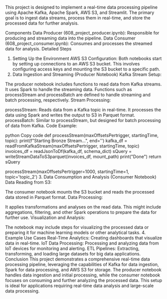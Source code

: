 This project is designed to implement a real-time data processing pipeline using Apache Kafka, Apache Spark, AWS S3, and Streamlit. The primary goal is to ingest data streams, process them in real-time, and store the processed data for further analysis.

Components
Data Producer (608_project_producer.ipynb): Responsible for producing and streaming data into the pipeline.
Data Consumer (608_project_consumer.ipynb): Consumes and processes the streamed data for analysis.
Detailed Steps
1. Setting Up the Environment
AWS S3 Configuration:
Both notebooks start by setting up connections to an AWS S3 bucket. This involves configuring access keys and mounting the S3 bucket to a specific path.
2. Data Ingestion and Streaming (Producer Notebook)
Kafka Stream Setup:

The producer notebook includes functions to read data from Kafka streams. It uses Spark to handle the streaming data.
Functions such as processStream and processBatch are defined to handle streaming and batch processing, respectively.
Stream Processing:

processStream: Reads data from a Kafka topic in real-time. It processes the data using Spark and writes the output to S3 in Parquet format.
processBatch: Similar to processStream, but designed for batch processing of data from Kafka.
Code Example:

python
Copy code
def processStream(maxOffsetsPertrigger, startingTime, topic):
    print(f"Starting Bronze Stream...", end='')
    kafka_df = readFromKafkaStream(maxOffsetsPertrigger, startingTime, topic)
    invoices_df = readJsonToDf(kafka_df, schema_dict)
    sQuery = writeStreamDataToS3parquet(invoices_df, mount_path)
    print("Done")
    return sQuery

processStream(maxOffsetsPertrigger=1000, startingTime=1, topic='topic_2')
3. Data Consumption and Analysis (Consumer Notebook)
Data Reading from S3:

The consumer notebook mounts the S3 bucket and reads the processed data stored in Parquet format.
Data Processing:

It applies transformations and analyses on the read data. This might include aggregations, filtering, and other Spark operations to prepare the data for further use.
Visualization and Analysis:

The notebook may include steps for visualizing the processed data or preparing it for machine learning models or other analytical tasks.
4. Example Use Cases
Real-Time Analytics: Creating dashboards that visualize data in real-time.
IoT Data Processing: Processing and analyzing data from IoT devices for monitoring and alerting.
ETL Pipelines: Extracting, transforming, and loading large datasets for big data applications.
Conclusion
This project demonstrates a comprehensive real-time data processing pipeline, leveraging the capabilities of Kafka for data ingestion, Spark for data processing, and AWS S3 for storage. The producer notebook handles data ingestion and initial processing, while the consumer notebook focuses on consuming and further analyzing the processed data. This setup is ideal for applications requiring real-time data analysis and large-scale data processing.


